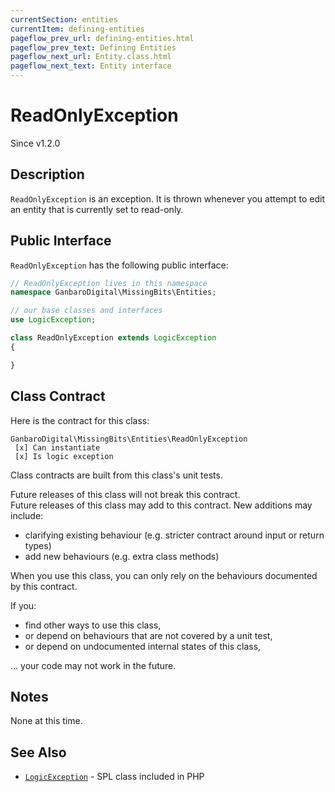 ```yaml
---
currentSection: entities
currentItem: defining-entities
pageflow_prev_url: defining-entities.html
pageflow_prev_text: Defining Entities
pageflow_next_url: Entity.class.html
pageflow_next_text: Entity interface
---
```


# ReadOnlyException

<div class="callout info">
Since v1.2.0
</div>

## Description

`ReadOnlyException` is an exception. It is thrown whenever you attempt to edit an entity that is currently set to read-only.

## Public Interface

`ReadOnlyException` has the following public interface:

```php
// ReadOnlyException lives in this namespace
namespace GanbaroDigital\MissingBits\Entities;

// our base classes and interfaces
use LogicException;

class ReadOnlyException extends LogicException
{

}
```

## Class Contract

Here is the contract for this class:

    GanbaroDigital\MissingBits\Entities\ReadOnlyException
     [x] Can instantiate
     [x] Is logic exception

Class contracts are built from this class's unit tests.

<div class="callout success">
Future releases of this class will not break this contract.
</div>

<div class="callout info" markdown="1">
Future releases of this class may add to this contract. New additions may include:

* clarifying existing behaviour (e.g. stricter contract around input or return types)
* add new behaviours (e.g. extra class methods)
</div>

<div class="callout warning" markdown="1">
When you use this class, you can only rely on the behaviours documented by this contract.

If you:

* find other ways to use this class,
* or depend on behaviours that are not covered by a unit test,
* or depend on undocumented internal states of this class,

... your code may not work in the future.
</div>

## Notes

None at this time.

## See Also

* [`LogicException`](http://php.net/manual/en/class.logicexception.php) - SPL class included in PHP
